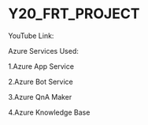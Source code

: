 # Y20_FRT_PROJECT

YouTube Link:


Azure Services Used:

1.Azure App Service

2.Azure Bot Service

3.Azure QnA Maker

4.Azure Knowledge Base

